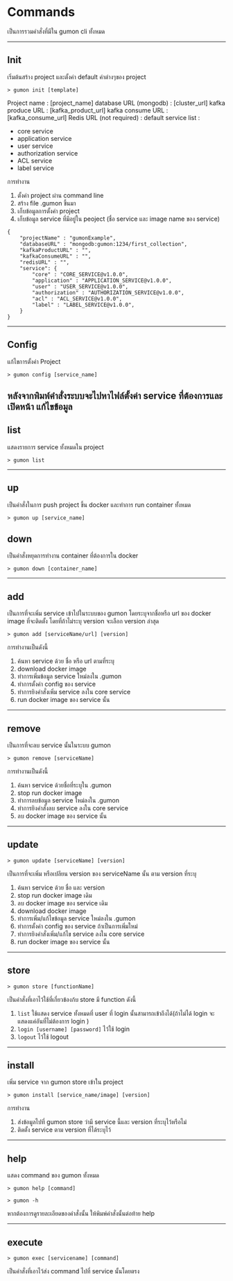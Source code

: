 # Commands

  เป็นการรวมคำสั่งที่มีใน gumon cli ทั้งหมด

---
## Init
 เริ่มต้นสร้าง project และตั้งค่า default ค่าต่างๆของ project
 
    > gumon init [template]
    
   Project name : [project_name]
   database URL (mongodb) : [cluster_url]
   kafka produce URL : [kafka_product_url]
   kafka consume URL : [kafka_consume_url]
   Redis URL (not required) :
   default service list :
- core service
- application service
- user service
- authorization service
- ACL service
- label service

การทำงาน

1. ตั้งค่า project ผ่าน command line
2. สร้าง file .gumon ขึ้นมา
3. เก็บข้อมูลการตั้งค่า project
4. เก็บข้อมูล service ที่มีอยู่ใน peoject (ชื่อ service และ image name ของ service)

```
{
    "projectName" : "gumonExample",
    "databaseURL" : "mongodb:gumon:1234/first_collection",
    "kafkaProductURL" : "",
    "kafkaConsumeURL" : "",
    "redisURL" : "",
    "service": {
        "core" : "CORE_SERVICE@v1.0.0",
        "application" : "APPLICATION_SERVICE@v1.0.0",
        "user" : "USER_SERVICE@v1.0.0",
        "authorization" : "AUTHORIZATION_SERVICE@v1.0.0",
        "acl" : "ACL_SERVICE@v1.0.0",
        "label" : "LABEL_SERVICE@v1.0.0",
    }
}
```

---
## Config
 แก้ไขการตั้งค่า Project
 
    > gumon config [service_name]

หลังจากพิมพ์คำสั่งระบบจะไปหาไฟล์ตั้งค่า service ที่ต้องการและเปิดหน้า แก้ไขข้อมูล
---
## list
แสดงรายการ service ทั้งหมดใน project

    > gumon list
    
---
## up
เป็นคำสั่งในการ push project ขึ้น docker และทำการ run container ทั้งหมด

    > gumon up [service_name]

## down
 เป็นคำสั่งหยุดการทำงาน container ที่ต้องการใน docker
    
    > gumon down [container_name]
    
---
## add
เป็นการที่จะเพิ่ม service เข้าไปในระบบของ gumon โดยระบุจากชื่อหรือ url ของ docker image ที่จะติดตั้ง โดยที่ถ้าไม่ระบุ version จะเลือก version ล่าสุด

    > gumon add [serviceName/url] [version]

  
  การทำงานเป็นดังนี้

  1. ค้นหา service ด้วย ชื่อ หรือ url ตามที่ระบุ
  2. download docker image 
  3. ทำการเพิ่มข้อมูล service ใหม่ลงใน .gumon
  4. ทำการตั้งค่า config ของ service
  5. ทำการยิงคำสั่งเพิ่ม service ลงใน core service
  6. run docker image ของ service นั้น
  
---
## remove
เป็นการที่จะลบ service นั้นในระบบ gumon

    > gumon remove [serviceName]

  
  การทำงานเป็นดังนี้

  1. ค้นหา service ด้วยชื่อที่ระบุใน .gumon
  2. stop run docker image 
  3. ทำการลบข้อมูล service ใหม่ลงใน .gumon
  4. ทำการยิงคำสั่งลบ service ลงใน core service
  5. ลบ docker image ของ service นั้น

---
## update

    > gumon update [serviceName] [version]

  เป็นการที่จะเพิ่ม หรือเปลียน version ของ serviceName นั้น ตาม version ที่ระบุ

  1. ค้นหา service ด้วย ชื่อ และ version
  2. stop run docker image เดิม
  3. ลบ docker image ของ service เดิม
  4. download docker image 
  5. ทำการเพิ่ม/แก้ไขข้อมูล service ใหม่ลงใน .gumon
  6. ทำการตั้งค่า config ของ service ถ้าเป็นการเพิ่มใหม่
  7. ทำการยิงคำสั่งเพิ่ม/แก้ไข service ลงใน core service
  8. run docker image ของ service นั้น

---
## store

    > gumon store [functionName] 

  เป็นคำสั่งที่เอาไว้ใช้ที่เกี๋ยวข้องก้บ store มี function ดังนี้

  1. `list` ใช้แสดง service ทั้งหมดที่ user ที่ login นั้นสามารถเข้าถึงได้(ถ้าไม่ได้ login จะแสดงแค่อันที่ไม่ต้องการ login )
  2. `login [username] [password]` ไว้ใช้ login
  3. `logout` ไว้ใช้ logout

---
## install
เพิ่ม service จาก gumon store เข้าใน project

    > gumon install [service_name/image] [version]

การทำงาน
1. ส่งข้อมูลไปที่ gumon store ว่ามี service นี้และ version ที่ระบุไว้หรือไม่
2. ติดตั้ง service ตาม version ที่ได้ระบุไว้

---
## help
 แสดง command ของ gumon ทั้งหมด
    
    > gumon help [command]
    
    > gumon -h

หากต้องการดูรายละเอียดของคำสั่งนั้น ให้พิมพ์คำสั่งนั้นต่อท้าย help

---
## execute

    > gumon exec [servicename] [command]
  
  เป็นคำสั่งที่เอาไว้ส่ง command ไปที่ service นั้นโดยตรง
